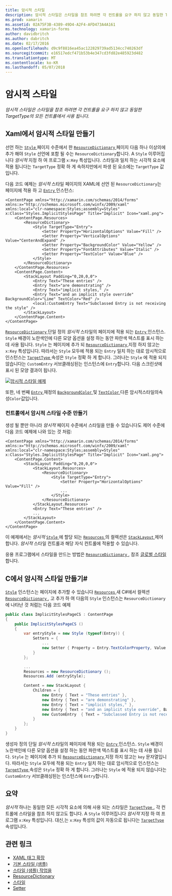 ```yaml
---
title: 암시적 스타일
description: 암시적 스타일은 스타일을 참조 하려면 각 컨트롤을 요구 하지 않고 동일한 TargetType의 모든 컨트롤에서 사용 됩니다.
ms.prod: xamarin
ms.assetid: 02A75F3B-4389-49D4-A2F4-AFD473A4A161
ms.technology: xamarin-forms
author: davidbritch
ms.author: dabritch
ms.date: 02/17/2016
ms.openlocfilehash: d9c9f8816ea45ac122829739ad5134cc740263df
ms.sourcegitcommit: e16517edcf471b53b4e347cd3fd82e485923d482
ms.translationtype: MT
ms.contentlocale: ko-KR
ms.lasthandoff: 05/07/2018
---
```

# <a name="implicit-styles"></a>암시적 스타일

_암시적 스타일은 스타일을 참조 하려면 각 컨트롤을 요구 하지 않고 동일한 TargetType의 모든 컨트롤에서 사용 됩니다._

## <a name="creating-an-implicit-style-in-xaml"></a>Xaml에서 암시적 스타일 만들기

선언 하는 [ `Style` ](https://developer.xamarin.com/api/type/Xamarin.Forms.Style/) 페이지 수준에서 한 [ `ResourceDictionary` ](https://developer.xamarin.com/api/type/Xamarin.Forms.ResourceDictionary/) 페이지 다음 하나 이상의에 추가 해야 `Style` 선언에 포함 될 수는 `ResourceDictionary`합니다. A `Style` 이루어집니다 *암시적* 지정 하 여 프로그램 `x:Key` 특성입니다. 스타일과 일치 하는 시각적 요소에 적용 됩니다는 `TargetType` 정확 하 게 속하지만에서 파생 된 요소에는 `TargetType` 값입니다.

다음 코드 예제는 *암시적* 스타일 페이지의 XAML에 선언 된 `ResourceDictionary`는 페이지에 적용 하 고 [ `Entry` ](https://developer.xamarin.com/api/type/Xamarin.Forms.Entry/) 인스턴스:

```xaml
<ContentPage xmlns="http://xamarin.com/schemas/2014/forms" xmlns:x="http://schemas.microsoft.com/winfx/2009/xaml" xmlns:local="clr-namespace:Styles;assembly=Styles" x:Class="Styles.ImplicitStylesPage" Title="Implicit" Icon="xaml.png">
    <ContentPage.Resources>
        <ResourceDictionary>
            <Style TargetType="Entry">
                <Setter Property="HorizontalOptions" Value="Fill" />
                <Setter Property="VerticalOptions" Value="CenterAndExpand" />
                <Setter Property="BackgroundColor" Value="Yellow" />
                <Setter Property="FontAttributes" Value="Italic" />
                <Setter Property="TextColor" Value="Blue" />
            </Style>
        </ResourceDictionary>
    </ContentPage.Resources>
    <ContentPage.Content>
        <StackLayout Padding="0,20,0,0">
            <Entry Text="These entries" />
            <Entry Text="are demonstrating" />
            <Entry Text="implicit styles," />
            <Entry Text="and an implicit style override" BackgroundColor="Lime" TextColor="Red" />
            <local:CustomEntry Text="Subclassed Entry is not receiving the style" />
        </StackLayout>
    </ContentPage.Content>
</ContentPage>
```

[ `ResourceDictionary` ](https://developer.xamarin.com/api/type/Xamarin.Forms.ResourceDictionary/) 단일 정의 *암시적* 스타일의 페이지에 적용 되는 [ `Entry` ](https://developer.xamarin.com/api/type/Xamarin.Forms.Entry/) 인스턴스. `Style` 배경이 노란색인에 다른 모양 옵션을 설정 하는 동안 파란색 텍스트를 표시 하는 데 사용 됩니다. `Style` 는 페이지에 추가 되 [ `ResourceDictionary` ](https://developer.xamarin.com/api/type/Xamarin.Forms.ResourceDictionary/) 지정 하지 않고는 `x:Key` 특성입니다. 따라서는 `Style` 모두에 적용 되는 `Entry` 일치 하는 대로 암시적으로 인스턴스는 [ `TargetType` ](https://developer.xamarin.com/api/property/Xamarin.Forms.Style.TargetType/) 속성은 `Style` 정확 하 게 합니다. 그러나는 `Style` 에 적용 되지 않습니다는 `CustomEntry` 서브클래싱된는 인스턴스에 `Entry`합니다. 다음 스크린샷에 표시 된 모양 결과이 됩니다.

[![](implicit-images/implicit-styles.png "암시적 스타일 예제")](implicit-images/implicit-styles-large.png#lightbox "암시적 스타일 예제")

또한, 네 번째 [ `Entry` ](https://developer.xamarin.com/api/type/Xamarin.Forms.Entry/) 재정의 [ `BackgroundColor` ](https://developer.xamarin.com/api/property/Xamarin.Forms.VisualElement.BackgroundColor/) 및 [ `TextColor` ](https://developer.xamarin.com/api/property/Xamarin.Forms.Entry.TextColor/) 다른 암시적스타일의속성`Color`값입니다.

### <a name="creating-an-implicit-style-at-the-control-level"></a>컨트롤에서 암시적 스타일 수준 만들기

생성 될 뿐만 아니라 *암시적* 페이지 수준에서 스타일을 만들 수 있습니다도 제어 수준에 다음 코드 예제에 나와 있는 것 처럼:

```xaml
<ContentPage xmlns="http://xamarin.com/schemas/2014/forms" xmlns:x="http://schemas.microsoft.com/winfx/2009/xaml" xmlns:local="clr-namespace:Styles;assembly=Styles" x:Class="Styles.ImplicitStylesPage" Title="Implicit" Icon="xaml.png">
    <ContentPage.Content>
        <StackLayout Padding="0,20,0,0">
            <StackLayout.Resources>
                <ResourceDictionary>
                    <Style TargetType="Entry">
                        <Setter Property="HorizontalOptions" Value="Fill" />
                        ...
                    </Style>
                </ResourceDictionary>
            </StackLayout.Resources>
            <Entry Text="These entries" />
            ...
        </StackLayout>
    </ContentPage.Content>
</ContentPage>
```

이 예제에서는 *암시적* [ `Style` ](https://developer.xamarin.com/api/type/Xamarin.Forms.Style/) 에 할당 되는 [ `Resources` ](https://developer.xamarin.com/api/property/Xamarin.Forms.VisualElement.Resources/) 의 컬렉션은 [ `StackLayout` ](https://developer.xamarin.com/api/type/Xamarin.Forms.StackLayout/)제어 합니다. *암시적* 스타일 컨트롤과 해당 자식 컨트롤에 적용할 수 있습니다.

응용 프로그램에서 스타일을 만드는 방법은 [ `ResourceDictionary` ](https://developer.xamarin.com/api/type/Xamarin.Forms.ResourceDictionary/), 참조 [글로벌 스타일](~/xamarin-forms/user-interface/styles/application.md)합니다.

## <a name="creating-an-implicit-style-in-c35"></a>C에서 암시적 스타일 만들기&#35;

[`Style`](https://developer.xamarin.com/api/type/Xamarin.Forms.Style/) 인스턴스는 페이지에 추가할 수 있습니다 [ `Resources` ](https://developer.xamarin.com/api/property/Xamarin.Forms.VisualElement.Resources/) 새 C#에서 컬렉션 [ `ResourceDictionary` ](https://developer.xamarin.com/api/type/Xamarin.Forms.ResourceDictionary/), 고 추가 하 여 다음의 `Style` 인스턴스는 `ResourceDictionary`에 나타난 것 처럼는 다음 코드 예제

```csharp
public class ImplicitStylesPageCS : ContentPage
{
    public ImplicitStylesPageCS ()
    {
        var entryStyle = new Style (typeof(Entry)) {
            Setters = {
                ...
                new Setter { Property = Entry.TextColorProperty, Value = Color.Blue }
            }
        };

        ...
        Resources = new ResourceDictionary ();
        Resources.Add (entryStyle);

        Content = new StackLayout {
            Children = {
                new Entry { Text = "These entries" },
                new Entry { Text = "are demonstrating" },
                new Entry { Text = "implicit styles," },
                new Entry { Text = "and an implicit style override", BackgroundColor = Color.Lime, TextColor = Color.Red },
                new CustomEntry  { Text = "Subclassed Entry is not receiving the style" }
            }
        };
    }
}
```

생성자 정의 단일 *암시적* 스타일의 페이지에 적용 되는 [ `Entry` ](https://developer.xamarin.com/api/type/Xamarin.Forms.Entry/) 인스턴스. `Style` 배경이 노란색인에 다른 모양 옵션을 설정 하는 동안 파란색 텍스트를 표시 하는 데 사용 됩니다. `Style` 는 페이지에 추가 되 [ `ResourceDictionary` ](https://developer.xamarin.com/api/type/Xamarin.Forms.ResourceDictionary/) 지정 하지 않고는 `key` 문자열입니다. 따라서는 `Style` 모두에 적용 되는 `Entry` 일치 하는 대로 암시적으로 인스턴스는 [ `TargetType` ](https://developer.xamarin.com/api/property/Xamarin.Forms.Style.TargetType/) 속성은 `Style` 정확 하 게 합니다. 그러나는 `Style` 에 적용 되지 않습니다는 `CustomEntry` 서브클래싱된는 인스턴스에 `Entry`합니다.

## <a name="summary"></a>요약

*암시적* 하나는 동일한 모든 시각적 요소에 의해 사용 되는 스타일은 [ `TargetType` ](https://developer.xamarin.com/api/property/Xamarin.Forms.Style.TargetType/), 각 컨트롤에 스타일을 참조 하지 않고도 합니다. A `Style` 이루어집니다 *암시적* 지정 하 여 프로그램 `x:Key` 특성입니다. 대신,는 `x:Key` 특성의 값이 자동으로 됩니다는 [ `TargetType` ](https://developer.xamarin.com/api/property/Xamarin.Forms.Style.TargetType/) 속성입니다.



## <a name="related-links"></a>관련 링크

- [XAML 태그 확장](~/xamarin-forms/xaml/xaml-basics/xaml-markup-extensions.md)
- [기본 스타일 (샘플)](https://developer.xamarin.com/samples/xamarin-forms/UserInterface/Styles/BasicStyles/)
- [스타일 (샘플) 작업을](https://developer.xamarin.com/samples/xamarin-forms/WorkingWithStyles/)
- [ResourceDictionary](https://developer.xamarin.com/api/type/Xamarin.Forms.ResourceDictionary/)
- [스타일](https://developer.xamarin.com/api/type/Xamarin.Forms.Style/)
- [Setter](https://developer.xamarin.com/api/type/Xamarin.Forms.Setter/)
